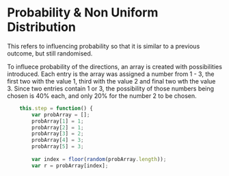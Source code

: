 # Probability & Non Uniform Distribution

This refers to influencing probability so that it is similar to a previous outcome, but still randomised.

To influece probability of the directions, an array is created with possibilities introduced. Each entry is the array was assigned a number from 1 - 3, the first two with the value 1, third with the value 2 and final two wth the value 3. Since two entries contain 1 or 3, the possibility of those numbers being chosen is 40% each, and only 20% for the number 2 to be chosen. 

```javascript
    this.step = function() {
        var probArray = [];
        probArray[1] = 1;
        probArray[2] = 1;
        probArray[3] = 2;
        probArray[4] = 3;
        probArray[5] = 3;
        
        var index = floor(random(probArray.length));
        var r = probArray[index];
```